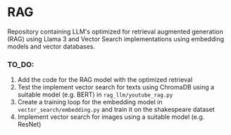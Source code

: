 # RAG
Repository containing LLM's optimized for retrieval augmented generation (RAG) using Llama 3 and Vector Search implementations using embedding models and vector databases.

### TO_DO:
1. Add the code for the RAG model with the optimized retrieval
2. Test the implement vector search for texts using ChromaDB using a suitable model (e.g. BERT) in `rag_llm/youtube_rag.py`
3. Create a training loop for the embedding model in `vector_search/embedding.py` and train it on the shakespeare dataset
4. Implement vector search for images using a suitable model (e.g. ResNet)
